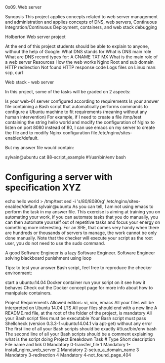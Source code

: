 0x09. Web server
 
Synopsis
This project applies concepts related to web server management and administration and applies concepts of DNS, web servers, Continuous Integration/Continuous Deployment, containers, and web stack debugging

Holberton Web server project

At the end of this project students should be able to explain to anyone, without the help of Google:
What DNS stands for
What is DNS main role
What are DNS record types for:
A
CNAME
TXT
MX
What is the main role of a web server
Resources
How the web works
Nginx
Root and sub domain
HTTP redirection
Not found HTTP response code
Logs files on Linux
man: scp, curl

Web stack - web server

In this project, some of the tasks will be graded on 2 aspects:

Is your web-01 server configured according to requirements
Is your answer file containing a Bash script that automatically performs commands to configure a Ubuntu machine to fit requirements (meaning without any human intervention)
For example, if I need to create a file /tmp/test containing the string hello world and modify the configuration of Nginx to listen on port 8080 instead of 80, I can use emacs on my server to create the file and to modify Nginx configuration file /etc/nginx/sites-enabled/default.

But my answer file would contain:

sylvain@ubuntu cat 88-script_example
#!/usr/bin/env bash
# Configuring a server with specification XYZ
echo hello world > /tmp/test
sed -i 's/80/8080/g' /etc/nginx/sites-enabled/default
sylvain@ubuntu
As you can tell, I am not using emacs to perform the task in my answer file. This exercise is aiming at training you on automating your work, if you can automate tasks that you do manually, you can then automate yourself out of repetitive tasks and focus your energy on something more interesting. For an SRE, that comes very handy when there are hundreds or thousands of servers to manage, the work cannot be only done manually. Note that the checker will execute your script as the root user, you do not need to use the sudo command.

A good Software Engineer is a lazy Software Engineer. Software Engineer solving blackboard punishment using loop

Tips: to test your answer Bash script, feel free to reproduce the checker environment:

start a ubuntu:14.04 Docker container
run your script on it
see how it behaves
Check out the Docker concept page for more info about how to manipulate containers.

Project Requirements
Allowed editors: vi, vim, emacs
All your files will be interpreted on Ubuntu 14.04 LTS
All your files should end with a new line
A README.md file, at the root of the folder of the project, is mandatory
All your Bash script files must be executable
Your Bash script must pass Shellcheck (version 0.3.3-1~ubuntu14.04.1 via apt-get) without any error
The first line of all your Bash scripts should be exactly #!/usr/bin/env bash
The second line of all your Bash scripts should be a comment explaining what is the script doing
Project Breakdown
Task #	Type	Short description	File name and link
0	Mandatory		0-transfer_file
1	Mandatory		1-install_nginx_web_server
2	Mandatory		2-setup_a_domain_name
3	Mandatory		3-redirection
4	Mandatory		4-not_found_page_404

